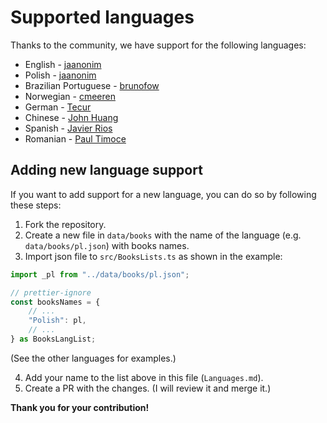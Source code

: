 # Supported languages

Thanks to the community, we have support for the following languages:

-   English - [jaanonim](https://github.com/jaanonim)
-   Polish - [jaanonim](https://github.com/jaanonim)
-   Brazilian Portuguese - [brunofow](https://github.com/brunofow)
-   Norwegian - [cmeeren](https://github.com/cmeeren)
-   German - [Tecur](https://github.com/Tecur)
-   Chinese - [John Huang](https://github.com/junwhuan)
-   Spanish - [Javier Rios](https://github.com/JavierRiosN)
-   Romanian - [Paul Timoce](https://github.com/paultimoce)

## Adding new language support

If you want to add support for a new language, you can do so by following these steps:

1. Fork the repository.
2. Create a new file in `data/books` with the name of the language (e.g. `data/books/pl.json`) with books names.
3. Import json file to `src/BooksLists.ts` as shown in the example:

```ts
import _pl from "../data/books/pl.json";
```

```ts
// prettier-ignore
const booksNames = {
	// ...
	"Polish": pl,
	// ...
} as BooksLangList;
```

(See the other languages for examples.)

4. Add your name to the list above in this file (`Languages.md`).
5. Create a PR with the changes. (I will review it and merge it.)

**Thank you for your contribution!**
